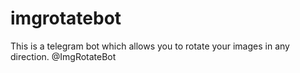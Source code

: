 # imgrotatebot
This is  a telegram bot which allows you to rotate your images in any direction. @ImgRotateBot
